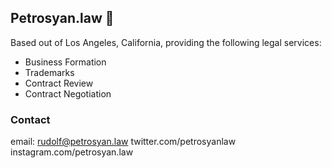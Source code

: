 ## Petrosyan.law 🚀 

Based out of Los Angeles, California, providing the following legal services:

- Business Formation
- Trademarks 
- Contract Review
- Contract Negotiation

### Contact

email: rudolf@petrosyan.law
twitter.com/petrosyanlaw
instagram.com/petrosyan.law

